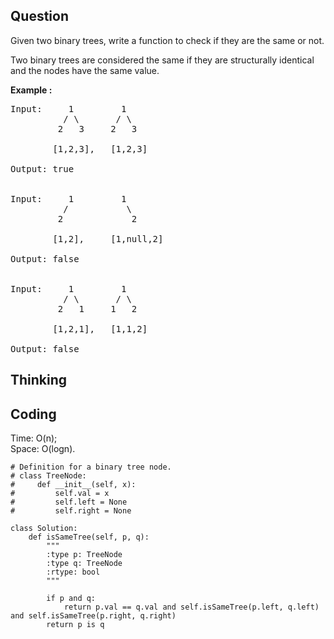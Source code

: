 ## Question
Given two binary trees, write a function to check if they are the same or not.<br>

Two binary trees are considered the same if they are structurally identical and the nodes have the same value.

**Example :**
<pre>
Input:     1         1
          / \       / \
         2   3     2   3

        [1,2,3],   [1,2,3]

Output: true


Input:     1         1
          /           \
         2             2

        [1,2],     [1,null,2]

Output: false


Input:     1         1
          / \       / \
         2   1     1   2

        [1,2,1],   [1,1,2]

Output: false
</pre>


## Thinking


## Coding
Time: O(n);  </br>
Space: O(logn).
```python3
# Definition for a binary tree node.
# class TreeNode:
#     def __init__(self, x):
#         self.val = x
#         self.left = None
#         self.right = None

class Solution:
    def isSameTree(self, p, q):
        """
        :type p: TreeNode
        :type q: TreeNode
        :rtype: bool
        """
         
        if p and q:
            return p.val == q.val and self.isSameTree(p.left, q.left) and self.isSameTree(p.right, q.right)
        return p is q
```

